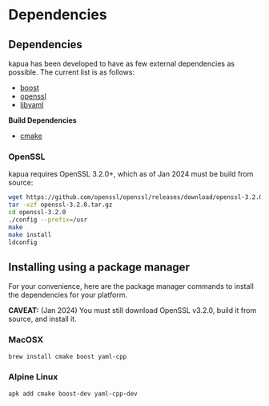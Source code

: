 # Dependencies

## Dependencies

kapua has been developed to have as few external dependencies as possible. The current list is as follows:

* [boost](https://github.com/boostorg/boost)
* [openssl](https://github.com/openssl/openssl)
* [libyaml](https://github.com/yaml/libyaml)

**Build Dependencies**

* [cmake](https://github.com/Kitware/CMake)

### OpenSSL

kapua requires OpenSSL 3.2.0+, which as of Jan 2024 must be build from source:

```bash
wget https://github.com/openssl/openssl/releases/download/openssl-3.2.0/openssl-3.2.0.tar.gz
tar -xzf openssl-3.2.0.tar.gz
cd openssl-3.2.0
./config --prefix=/usr
make
make install
ldconfig
```

## Installing using a package manager

For your convenience, here are the package manager commands to install the dependencies for your platform.

**CAVEAT:** (Jan 2024) You must still download OpenSSL v3.2.0, build it from source, and install it. 

### MacOSX
```bash
brew install cmake boost yaml-cpp
```

### Alpine Linux

```bash
apk add cmake boost-dev yaml-cpp-dev
```
